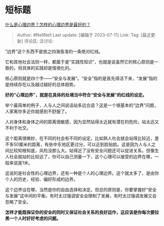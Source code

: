 # 短标题
[什么是心理边界？怎样的心理边界是最好的？](https://www.zhihu.com/question/610198152/answer/3113117493)

> Author: #NellNell
> Last update: [编辑于 2023-07-11]
> Link:
> Tag: [最近更新]
> 评论区:
> 泛讨论:

“边界”这个东西不是放之四海皆准的一条绝对红线。

它和其他社会法则一样，都属于是“实践性知识”，也就是说虽然它的核心原则是一致的，但具体的实践却是情境化的。

核心原则就是四个字——“安全与发展”。“安全”指的是首先得活下来，“发展”指的是持续存在以及越过越好的总体趋势。

**好的“心理边界”，就是在具体的处境当中符合“安全与发展”的红线的设定。**

举个最简单的例子，人与人之间说话站多远合适？这是一个很基本的“边界”问题，人家离你多近你就感到不舒服了。

人对身体和身体之间的距离很敏感，因为显然站得太近就有潜在的危险，站太远又不利于社交。

这个距离很微妙，在不同的社会有不同的设定。比如熟人社会就会站得比较近，差不多50厘米的距离，有些中东地区更过分，可以近到脸贴脸。这是因为人与人之间比较知根知底，风险没那么大。站得近了没有安全问题还可以促进关系。但像生人社会就站的比较远了，你可以自己测量一下，这个心理可以接受的边界在哪，一般来说是1米。

这说的是社会性的心理边界，还有一种是个人的心理边界。这个就太多了，是由你个人的历史、经验、偏好形成的边界。

这个边界设在哪，当然是你的自由选择和决定。但总的原则是，你要掌握好“安全与发展”这中间的平衡。有时太过强调安全会限制了发展，有时太过强调发展又会忽略了安全。

**怎样才能既保证你的安全的同时又保证社会关系的良好运作，这应该是你每次要拉黑一个人时好好考虑的问题。**